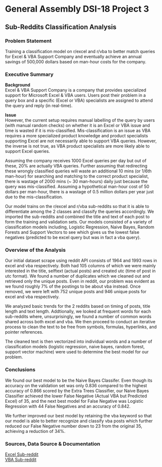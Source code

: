 # General Assembly DSI-18 Project 3

## Sub-Reddits Classification Analysis

### Problem Statement

Training a classification model on r/excel and r/vba to better match queries for Excel & VBA Support Company and eventually achieve an annual savings of 500,000 dollars based on man-hour costs for the company. 

### Executive Summary

**Background**<br>
Excel & VBA Support Company is a company that provides specialized support for Microsoft Excel & VBA users. Users post their problem in a query box and a specific (Excel or VBA) specialists are assigned to attend the query and reply (in real-time). <br>

**Issue**<br>
However, the current setup requires manual labelling of the query by users (with manual random checks) on whether it is an Excel or VBA issue and time is wasted if it is mis-classified. Mis-classification is an issue as VBA requires a more specialized product knowledge and product specialists supporting Excel are not necessarily able to support VBA queries. However, the inverse is not true, as VBA product specialists are more likely able to support Excel queries. <br>

Assuming the company receives 1000 Excel queries per day but out of these, 20% are actually VBA queries. Further assuming that redirecting these wrongly classified queries will waste an additional 10 mins (or 1/6th man-hour) for searching and matching to the correct product specialist, there is wastage of 2000 mins (~ 30 man-hours) daily just because the query was mis-classified. Assuming a hypothetical man-hour cost of 50 dollars per man-hour, there is a wastage of 0.5 million dollars per year just due to the mis-classification. <br>

Our model trains on the r/excel and r/vba sub-reddits so that it is able to differentiate among the 2 classes and classify the queries accordingly. We imported the sub-reddits and combined the title and text of each post to form the training and validation sets. Our models consisted of a variety of classification models including, Logistic Regression, Naive Bayes, Random Forests and Support Vectors to see which gives us the lowest false negatives (predicted to be excel query but was in fact a vba query).

### Overview of the Analysis

Our initial dataset scrape using reddit API consists of 1964 and 1993 rows in excel and vba respectively. Both had 105 columns of which we were mainly interested in the title, selftext (actual posts) and created utc (time of post in utc format). We found a number of duplicates which we cleaned out and retrieved only the unique posts. Even in reddit, our problem was evident as we found roughly 7% of the postings to be about vba instead. Once removed, we were left with 752 unique posts and 946 unique posts for excel and vba respectively. 

We analyzed basic trends for the 2 reddits based on timing of posts, title length and text length. Addtionally, we looked at frequent words for each sub-reddits where, unsurprisingly, we found a number of common words shared across both excel and vba. We then proceed to conduct an iterative process to clean the text to be free from symbols, formulas, hyperlinks, and pointer references. 

The cleaned text is then vectorized into individual words and a number of classification models (logistic regression, naive bayes, random forest, support vector machine) were used to determine the best model for our problem. 

### Conclusions

We found our best model to be the Naive Bayes Classifer. Even though its accuracy on the validation set was only 0.836 compared to the highest accuracy of 0.866 scored by the Extra Trees Classifier, our Naive Bayes Classifier achieved the lower False Negative (Actual VBA but Predicted Excel) of 35, and the next best model for False Negative was Logistic Regression with 44 False Negatives and an accuracy of 0.842. 

We further improved our best model by retaining the vba keyword so that our model is able to better recognize and classify vba posts which further reduced our False Negative number down to 23 from the original 35, achieving a reduction of 34%. 



### Sources, Data Source & Documentation

[Excel Sub-reddit](https://www.reddit.com/r/excel/) <br>
[VBA Sub-reddit](https://www.reddit.com/r/vba/) <br>


